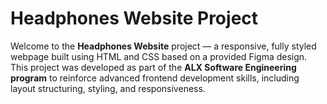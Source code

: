 # Headphones Website Project

Welcome to the **Headphones Website** project — a responsive, fully styled webpage built using HTML and CSS based on a provided Figma design. This project was developed as part of the **ALX Software Engineering program** to reinforce advanced frontend development skills, including layout structuring, styling, and responsiveness.

